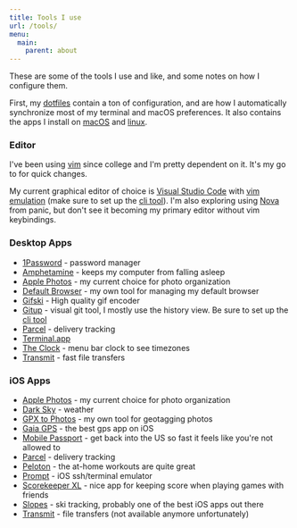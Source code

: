 ```yaml
---
title: Tools I use
url: /tools/
menu: 
  main:
    parent: about
---
```


These are some of the tools I use and like, and some notes on how I configure them.

First, my [dotfiles](https://github.com/apexskier/dotfiles) contain a ton of configuration, and are how I automatically synchronize most of my terminal and macOS preferences. It also contains the apps I install on [macOS](https://github.com/apexskier/dotfiles/blob/master/homebrew/Brewfile) and [linux](https://github.com/apexskier/dotfiles/blob/master/linux/install.sh).

### Editor

I've been using [vim](https://www.vim.org) since college and I'm pretty dependent on it. It's my go to for quick changes.

My current graphical editor of choice is [Visual Studio Code](https://code.visualstudio.com/) with [vim emulation](https://marketplace.visualstudio.com/items?itemName=vscodevim.vim) (make sure to set up the [cli tool](https://code.visualstudio.com/docs/editor/command-line)). I'm also exploring using [Nova](https://panic.com/nova/) from panic, but don't see it becoming my primary editor without vim keybindings.

### Desktop Apps

- [1Password](https://1password.com/) - password manager
- [Amphetamine](https://apps.apple.com/us/app/amphetamine/id937984704?mt=12) - keeps my computer from falling asleep
- [Apple Photos](https://www.apple.com/ios/photos/) - my current choice for photo organization
- [Default Browser](https://apexskier.github.io/DefaultBrowser/) - my own tool for managing my default browser
- [Gifski](https://sindresorhus.com/gifski) - High quality gif encoder
- [Gitup](https://gitup.co) - visual git tool, I mostly use the history view. Be sure to set up the [cli tool](https://github.com/git-up/GitUp/wiki/Using-GitUp-Command-Line-Tool)
- [Parcel](https://parcelapp.net/) - delivery tracking
- [Terminal.app](https://en.wikipedia.org/wiki/Terminal_(macOS))
- [The Clock](https://apps.apple.com/us/app/the-clock/id488764545?mt=12) - menu bar clock to see timezones
- [Transmit](https://panic.com/transmit/) - fast file transfers

### iOS Apps

- [Apple Photos](https://www.apple.com/ios/photos/) - my current choice for photo organization
- [Dark Sky](https://darksky.net/app) - weather
- [GPX to Photos](https://apps.apple.com/us/app/gpx-to-photos/id1403201208) - my own tool for geotagging photos
- [Gaia GPS](https://apps.apple.com/us/app/gaia-gps-hiking-offroad-maps/id1201979492) - the best gps app on iOS
- [Mobile Passport](https://apps.apple.com/us/app/mobile-passport/id907024887) - get back into the US so fast it feels like you're not allowed to
- [Parcel](https://parcelapp.net/) - delivery tracking
- [Peloton](https://www.onepeloton.com/app) - the at-home workouts are quite great
- [Prompt](https://panic.com/prompt/) - iOS ssh/terminal emulator
- [Scorekeeper XL](https://apps.apple.com/us/app/scorekeeper-xl/id463243024) - nice app for keeping score when playing games with friends
- [Slopes](https://getslopes.com/) - ski tracking, probably one of the best iOS apps out there
- [Transmit](https://panic.com/blog/the-future-of-transmit-ios/) - file transfers (not available anymore unfortunately)